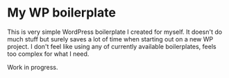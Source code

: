 My WP boilerplate
=================
This is very simple WordPress boilerplate I created for myself. It doesn't do much stuff but surely saves a lot of time when starting out on a new WP project. I don't feel like using any of currently available boilerplates, feels too complex for what I need.

Work in progress.
